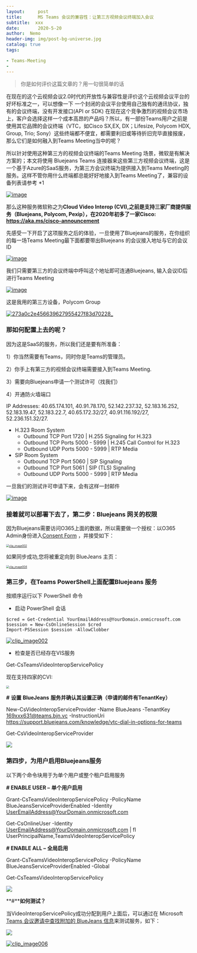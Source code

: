 ```yaml
---
layout:     post
title:      MS Teams 会议的兼容性：让第三方视频会议终端加入会议
subtitle:  xxx
date:       2020-5-20
author:  Nemo
header-img: img/post-bg-universe.jpg
catalog: true
tags:

- Teams-Meeting
- 
---
```


> 你是如何评价这篇文章的？用一句很简单的话

在现在的这个云视频会议2.0时代的开放性与兼容性是评价这个云视频会议平台的好坏标准之一，可以想像一下  一个封闭的会议平台使用自己独有的通讯协议，独有的会议终端，没有开发接口(API or SDK)  在现在这个竞争激烈的视频会议市场上，客户会选择这样一个成本高昂的产品吗？所以，有一部份Teams用户之前是使用其它品牌的会议终端（VTC，如Cisco SX,EX, DX；Lifesize, Polycom HDX, Group, Trio;  Sony）这些终端都不便宜，都需要利旧或等待折旧完毕直接报废，那么它们是如何融入到Teams Meeting当中的呢？

所以针对使用这种第三方的视频会议终端的Teams Meeting 场景，微软是有解决方案的；本文将使用 Bluejeans Teams  连接器来这些第三方视频会议终端，这是一个基于Azure的SaaS服务，为第三方会议终端为提供接入到Teams  Meeting的服务。这样不管你用什么终端都总能好好地接入到Teams Meeting了，兼容的设备列表请参考 *1

[![image](https://cdn.jsdelivr.net/gh/tangx007/tangx007.github.io/img/watermark,size_16,text_QDUxQ1RP5Y2a5a6i,color_FFFFFF,t_100,g_se,x_10,y_10,shadow_90,type_ZmFuZ3poZW5naGVpdGk=)](https://s4.51cto.com/images/blog/202004/17/f29ba54c010b2ae3c6d1dfc50e5d8293.png?x-oss-process=image/watermark,size_16,text_QDUxQ1RP5Y2a5a6i,color_FFFFFF,t_100,g_se,x_10,y_10,shadow_90,type_ZmFuZ3poZW5naGVpdGk=)

那么这种服务微软称之为**Cloud Video Interop (CVI),之前是支持三家厂商提供服务（Bluejeans, Polycom, Pexip），在2020年初多了一家Cisco: https://aka.ms/cisco-announcement**

先感受一下开启了这项服务之后的体验，一旦使用了Bluejeans的服务，在你组织的每一场Teams Meeting最下面都要带出Bluejeans 的会议接入地址与它的会议ID

[![image](https://cdn.jsdelivr.net/gh/tangx007/tangx007.github.io/img/123123123)](https://s4.51cto.com/images/blog/202004/17/5cbbf8bc83b78cc1e0101a2baf60db6b.png?x-oss-process=image/watermark,size_16,text_QDUxQ1RP5Y2a5a6i,color_FFFFFF,t_100,g_se,x_10,y_10,shadow_90,type_ZmFuZ3poZW5naGVpdGk=)

我们只需要第三方的会议终端中呼叫这个地址即可连通Bluejeans, 输入会议ID后进行Teams Meeting

[![image](C:\Users\Nemo\Documents\GitHub\tangx007\img\rdqwe)](https://s4.51cto.com/images/blog/202004/17/a04dfac27d611fa1c6cb7308865b49e0.png?x-oss-process=image/watermark,size_16,text_QDUxQ1RP5Y2a5a6i,color_FFFFFF,t_100,g_se,x_10,y_10,shadow_90,type_ZmFuZ3poZW5naGVpdGk=)

这是我用的第三方设备，Polycom Group

[![273a0c2e456639627955427f83d70228_](https://cdn.jsdelivr.net/gh/tangx007/tangx007.github.io/img/3rd11111)](https://s4.51cto.com/images/blog/202004/17/d815fd558b025bcb414586956a4a970d.jpg?x-oss-process=image/watermark,size_16,text_QDUxQ1RP5Y2a5a6i,color_FFFFFF,t_100,g_se,x_10,y_10,shadow_90,type_ZmFuZ3poZW5naGVpdGk=)



### 那如何配置上去的呢？

因为这是SaaS的服务，所以我们还是要有所准备：

1）你当然需要有Teams，同时你是Teams的管理员。

2）你手上有第三方的视频会议终端需要接入到Teams Meeting.

3）需要向Bluejeans申请一个测试许可（找我们）

4）开通防火墙端口

IP Addresses: 40.65.174.101, 40.91.78.170, 52.142.237.32, 52.183.16.252,  52.183.19.47, 52.183.22.7, 40.65.172.32/27, 40.91.116.192/27,  52.236.151.32/27.

- H.323 Room System 
  - Outbound TCP Port 1720 | H.255 Signaling for H.323
  - Outbound TCP Ports 5000 - 5999 | H.245 Call Control for H.323
  - Outbound UDP Ports 5000 - 5999 | RTP Media
- SIP Room System 
  - Outbound TCP Port 5060 | SIP Signaling
  - Outbound TCP Port 5061 | SIP (TLS) Signaling
  - Outbound UDP Ports 5000 - 5999 | RTP Media



一旦我们的测试许可申请下来，会有这样一封邮件

[![image](https://cdn.jsdelivr.net/gh/tangx007/tangx007.github.io/img/3rd222222)](https://s4.51cto.com/images/blog/202004/17/efbe4f945079ab581050c6f7eeb84e95.png?x-oss-process=image/watermark,size_16,text_QDUxQ1RP5Y2a5a6i,color_FFFFFF,t_100,g_se,x_10,y_10,shadow_90,type_ZmFuZ3poZW5naGVpdGk=)

### 接着就可以部署下去了，第二步：Bluejeans 网关的权限

因为Bluejeans需要访问O365上面的数据，所以需要做一个授权：以O365 Admin身份进入[Consent Form](https://login.microsoftonline.com/common/adminconsent?client_id=363e7c1b-ca85-4765-bd62-f77a096c407d&state=12345&redirect_uri=https://bluejeans.com) ，并接受如下：

[<img src="https://cdn.jsdelivr.net/gh/tangx007/tangx007.github.io/img/3rd3333333" alt="clip_image002" style="zoom:50%;" />](https://s4.51cto.com/images/blog/202004/17/3270c827415af059db4006472ecd8790.png?x-oss-process=image/watermark,size_16,text_QDUxQ1RP5Y2a5a6i,color_FFFFFF,t_100,g_se,x_10,y_10,shadow_90,type_ZmFuZ3poZW5naGVpdGk=)

如果同步成功,您将被重定向到 BlueJeans 主页：

[<img src="https://cdn.jsdelivr.net/gh/tangx007/tangx007.github.io/img/3rd44444" alt="clip_image004" style="zoom:50%;" />](https://s4.51cto.com/images/blog/202004/17/b229833b36790903e171cd78d3ad315a.jpg?x-oss-process=image/watermark,size_16,text_QDUxQ1RP5Y2a5a6i,color_FFFFFF,t_100,g_se,x_10,y_10,shadow_90,type_ZmFuZ3poZW5naGVpdGk=)

### 第三步，在Teams PowerShell上面配置Bluejeans 服务

按顺序运行以下 PowerShell 命令

- 启动 PowerShell 会话

```
$cred = Get-Credential YourEmailAddress@YourDomain.onmicrosoft.com
$session = New-CsOnlineSession $cred
Import-PSSession $session -AllowClobber
```

[![clip_image002](https://cdn.jsdelivr.net/gh/tangx007/tangx007.github.io/img/3rd555555)](https://s4.51cto.com/images/blog/202004/17/19b5f21fa51538cebe622075946569ad.jpg?x-oss-process=image/watermark,size_16,text_QDUxQ1RP5Y2a5a6i,color_FFFFFF,t_100,g_se,x_10,y_10,shadow_90,type_ZmFuZ3poZW5naGVpdGk=)

- 检查是否已经存在VIS服务

Get-CsTeamsVideoInteropServicePolicy

现在支持四家的CVI: 

<img src="https://cdn.jsdelivr.net/gh/tangx007/tangx007.github.io/img/rd111111132f45e21b00e863b1bba10a31f2fb33b.jpg" style="zoom: 50%;" />

**#** **设置** **BlueJeans** **服务并确认其设置正确（申请的邮件有TenantKey）**

New-CsVideoInteropServiceProvider -Name BlueJeans -TenantKey 169xxx631@teams.bjn.vc -InstructionUri https://support.bluejeans.com/knowledge/vtc-dial-in-options-for-teams

Get-CsVideoInteropServiceProvider

![](https://cdn.jsdelivr.net/gh/tangx007/tangx007.github.io/img/rd2222239683514e6685cb5490ebebba6c60529.jpg)

### 第四步，为用户启用Bluejeans服务

以下两个命令块用于为单个用户或整个租户启用服务

**# ENABLE USER –** **单个用户启用**

Grant-CsTeamsVideoInteropServicePolicy -PolicyName BlueJeansServiceProviderEnabled -Identity UserEmailAddress@YourDomain.onmicrosoft.com

Get-CsOnlineUser -Identity UserEmailAddress@YourDomain.onmicrosoft.com | fl UserPrincipalName,TeamsVideoInteropServicePolicy

**# ENABLE ALL –** **全局启用**

Grant-CsTeamsVideoInteropServicePolicy -PolicyName BlueJeansServiceProviderEnabled -Global

Get-CsTeamsVideoInteropServicePolicy

![](https://cdn.jsdelivr.net/gh/tangx007/tangx007.github.io/img/rd333339b21dfd214c2c3ee1c415a562e051096.jpg)

**#****如何测试？**

当VideoInteropServicePolicy成功分配到用户上面后，可以通过在 Microsoft [Teams 会议邀请中查找附加的 BlueJeans 信息](https://support.bluejeans.com/knowledge/vtc-dial-in-options-for-teams)来测试服务，如下：

![](https://cdn.jsdelivr.net/gh/tangx007/tangx007.github.io/img/rd444470c726dfd84385419cf0c047491e3fbf.jpg)

[![clip_image006](https://cdn.jsdelivr.net/gh/tangx007/tangx007.github.io/img/rd55555555)](https://s4.51cto.com/images/blog/202004/17/89c30c641d020677d3e8551e414e67c4.jpg?x-oss-process=image/watermark,size_16,text_QDUxQ1RP5Y2a5a6i,color_FFFFFF,t_100,g_se,x_10,y_10,shadow_90,type_ZmFuZ3poZW5naGVpdGk=)





